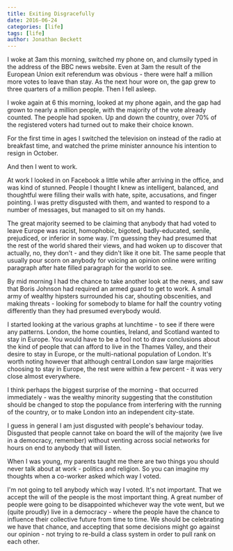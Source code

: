 ```yaml
---
title: Exiting Disgracefully
date: 2016-06-24
categories: [life]
tags: [life]
author: Jonathan Beckett
---
```


I woke at 3am this morning, switched my phone on, and clumsily typed in the address of the BBC news website. Even at 3am the result of the European Union exit referendum was obvious - there were half a million more votes to leave than stay. As the next hour wore on, the gap grew to three quarters of a million people. Then I fell asleep.

I woke again at 6 this morning, looked at my phone again, and the gap had grown to nearly a million people, with the majority of the vote already counted. The people had spoken. Up and down the country, over 70% of the registered voters had turned out to make their choice known.

For the first time in ages I switched the television on instead of the radio at breakfast time, and watched the prime minister announce his intention to resign in October.

And then I went to work.

At work I looked in on Facebook a little while after arriving in the office, and was kind of stunned. People I thought I knew as intelligent, balanced, and thoughtful were filling their walls with hate, spite, accusations, and finger pointing. I was pretty disgusted with them, and wanted to respond to a number of messages, but managed to sit on my hands.

The great majority seemed to be claiming that anybody that had voted to leave Europe was racist, homophobic, bigoted, badly-educated, senile, prejudiced, or inferior in some way. I'm guessing they had presumed that the rest of the world shared their views, and had woken up to discover that actually, no, they don't - and they didn't like it one bit. The same people that usually pour scorn on anybody for voicing an opinion online were writing paragraph after hate filled paragraph for the world to see.

By mid morning I had the chance to take another look at the news, and saw that Boris Johnson had required an armed guard to get to work. A small army of wealthy hipsters surrounded his car, shouting obscenities, and making threats - looking for somebody to blame for half the country voting differently than they had presumed everybody would.

I started looking at the various graphs at lunchtime - to see if there were any patterns. London, the home counties, Ireland, and Scotland wanted to stay in Europe. You would have to be a fool not to draw conclusions about the kind of people that can afford to live in the Thames Valley, and their desire to stay in Europe, or the multi-national population of London. It's worth noting however that although central London saw large majorities choosing to stay in Europe, the rest were within a few percent - it was very close almost everywhere.

I think perhaps the biggest surprise of the morning - that occurred immediately - was the wealthy minority suggesting that the constitution should be changed to stop the populance from interfering with the running of the country, or to make London into an independent city-state.

I guess in general I am just disgusted with people's behaviour today. Disgusted that people cannot take on board the will of the majority (we live in a democracy, remember) without venting across social networks for hours on end to anybody that will listen.

When I was young, my parents taught me there are two things you should never talk about at work - politics and religion. So you can imagine my thoughts when a co-worker asked which way I voted.

I'm not going to tell anybody which way I voted. It's not important. That we accept the will of the people is the most important thing. A great number of people were going to be disappointed whichever way the vote went, but we (quite proudly) live in a democracy - where the people have the chance to influence their collective future from time to time. We should be celebrating we have that chance, and accepting that some decisions might go against our opinion - not trying to re-build a class system in order to pull rank on each other.